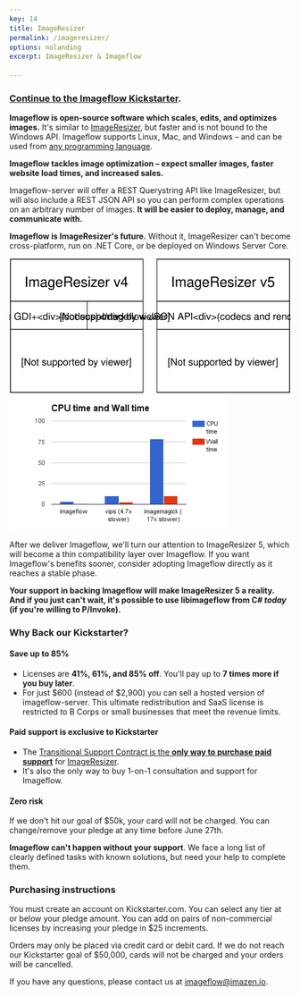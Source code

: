 ```yaml
---
key: 14
title: ImageResizer
permalink: /imageresizer/
options: nolanding
excerpt: ImageResizer & Imageflow

---
```


### [Continue to the Imageflow Kickstarter](https://www.kickstarter.com/projects/njones/imageflow-respect-the-pixels-a-secure-alt-to-image).

**Imageflow is open-source software which scales, edits, and optimizes images.** It's similar to [ImageResizer](https://imageresizing.net), but faster and is not bound to the Windows API. Imageflow supports Linux, Mac, and Windows – and can be used from [any programming language](/images/imageflow-features.svg).


**Imageflow tackles image optimization – expect smaller images, faster website load times, and increased sales.** 

Imageflow-server will offer a REST Querystring API like ImageResizer, but will also include a REST JSON API so you can perform complex operations on an arbitrary number of images. **It will be easier to deploy, manage, and communicate with.**



**Imageflow is ImageResizer's future.** Without it, ImageResizer can't become cross-platform, run on .NET Core, or be deployed on Windows Server Core. 

![](/images/imageresizer-imageflow.svg) ![](/images/bench1.png)


After we deliver Imageflow, we'll turn our attention to ImageResizer 5, which will become a thin compatibility layer over Imageflow. If you want Imageflow's benefits sooner, consider adopting Imageflow directly as it reaches a stable phase. 

**Your support in backing Imageflow will make ImageResizer 5 a reality. And if you just can't wait, it's possible to use libimageflow from C# *today* (if you're willing to P/Invoke).**



### Why Back our Kickstarter?


#### Save up to 85%

* Licenses are **41%, 61%, and 85% off**. You'll pay up to **7 times more if you buy later**.
* For just $600 (instead of $2,900) you can sell a hosted version of imageflow-server. This ultimate redistribution and SaaS license is restricted to B Corps or small businesses that meet the revenue limits.

#### Paid support is exclusive to Kickstarter

* The [Transitional Support Contract is the **only way to purchase paid support**](/resizer_support) for [ImageResizer](https://imageresizing.net).
* It's also the only way to buy 1-on-1 consultation and support for Imageflow.

#### Zero risk

If we don't hit our goal of $50k, your card will not be charged. You can change/remove your pledge at any time before June 27th. 


**Imageflow can't happen without your support**. We face a long list of clearly defined tasks with known solutions, but need your help to complete them. 



### Purchasing instructions

You must create an account on Kickstarter.com. You can select any tier at or below your pledge amount. You can add on pairs of non-commercial licenses by increasing your pledge in $25 increments. 

Orders may only be placed via credit card or debit card. If we do not reach our Kickstarter goal of $50,000, cards will not be charged and your orders will be cancelled.

If you have any questions, please contact us at [imageflow@imazen.io](mailto:imageflow@imazen.io).

